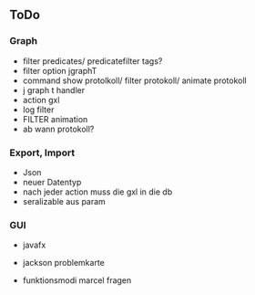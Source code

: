 ## ToDo 
### Graph
- filter predicates/ predicatefilter tags?
- filter option jgraphT 
- command show protolkoll/ filter protokoll/ animate protokoll
- j graph t handler
- action gxl
- log filter 
-  FILTER animation
- ab wann protokoll? 

### Export, Import
- Json
- neuer Datentyp 
- nach jeder action muss die gxl in die db
- seralizable aus param

### GUI
- javafx

- jackson problemkarte
- funktionsmodi marcel fragen